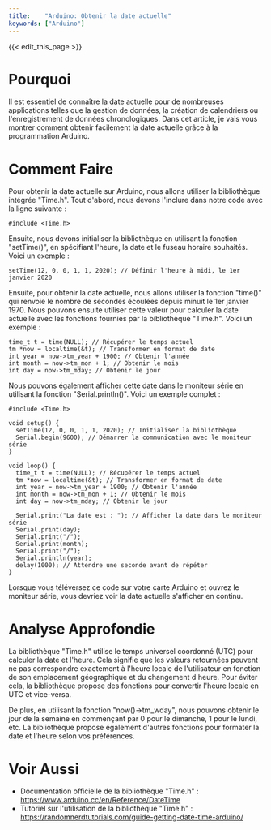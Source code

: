 ```yaml
---
title:    "Arduino: Obtenir la date actuelle"
keywords: ["Arduino"]
---
```


{{< edit_this_page >}}

# Pourquoi

Il est essentiel de connaître la date actuelle pour de nombreuses applications telles que la gestion de données, la création de calendriers ou l'enregistrement de données chronologiques. Dans cet article, je vais vous montrer comment obtenir facilement la date actuelle grâce à la programmation Arduino.

# Comment Faire 

Pour obtenir la date actuelle sur Arduino, nous allons utiliser la bibliothèque intégrée "Time.h". Tout d'abord, nous devons l'inclure dans notre code avec la ligne suivante : 

```Arduino
#include <Time.h>
```

Ensuite, nous devons initialiser la bibliothèque en utilisant la fonction "setTime()", en spécifiant l'heure, la date et le fuseau horaire souhaités. Voici un exemple :

```Arduino
setTime(12, 0, 0, 1, 1, 2020); // Définir l'heure à midi, le 1er janvier 2020
```

Ensuite, pour obtenir la date actuelle, nous allons utiliser la fonction "time()" qui renvoie le nombre de secondes écoulées depuis minuit le 1er janvier 1970. Nous pouvons ensuite utiliser cette valeur pour calculer la date actuelle avec les fonctions fournies par la bibliothèque "Time.h". Voici un exemple : 

```Arduino
time_t t = time(NULL); // Récupérer le temps actuel
tm *now = localtime(&t); // Transformer en format de date
int year = now->tm_year + 1900; // Obtenir l'année
int month = now->tm_mon + 1; // Obtenir le mois
int day = now->tm_mday; // Obtenir le jour
```

Nous pouvons également afficher cette date dans le moniteur série en utilisant la fonction "Serial.println()". Voici un exemple complet : 

```Arduino
#include <Time.h>

void setup() {
  setTime(12, 0, 0, 1, 1, 2020); // Initialiser la bibliothèque
  Serial.begin(9600); // Démarrer la communication avec le moniteur série
}

void loop() {
  time_t t = time(NULL); // Récupérer le temps actuel
  tm *now = localtime(&t); // Transformer en format de date
  int year = now->tm_year + 1900; // Obtenir l'année
  int month = now->tm_mon + 1; // Obtenir le mois
  int day = now->tm_mday; // Obtenir le jour

  Serial.print("La date est : "); // Afficher la date dans le moniteur série
  Serial.print(day);
  Serial.print("/");
  Serial.print(month);
  Serial.print("/");
  Serial.println(year);
  delay(1000); // Attendre une seconde avant de répéter
}
```

Lorsque vous téléversez ce code sur votre carte Arduino et ouvrez le moniteur série, vous devriez voir la date actuelle s'afficher en continu.

# Analyse Approfondie

La bibliothèque "Time.h" utilise le temps universel coordonné (UTC) pour calculer la date et l'heure. Cela signifie que les valeurs retournées peuvent ne pas correspondre exactement à l'heure locale de l'utilisateur en fonction de son emplacement géographique et du changement d'heure. Pour éviter cela, la bibliothèque propose des fonctions pour convertir l'heure locale en UTC et vice-versa.

De plus, en utilisant la fonction "now()->tm_wday", nous pouvons obtenir le jour de la semaine en commençant par 0 pour le dimanche, 1 pour le lundi, etc. La bibliothèque propose également d'autres fonctions pour formater la date et l'heure selon vos préférences.

# Voir Aussi

- Documentation officielle de la bibliothèque "Time.h" : https://www.arduino.cc/en/Reference/DateTime
- Tutoriel sur l'utilisation de la bibliothèque "Time.h" : https://randomnerdtutorials.com/guide-getting-date-time-arduino/